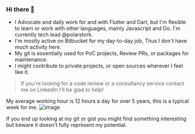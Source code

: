 ### Hi there 👋

* I Advocate and daily work for and with Flutter and Dart, but I'm flexible to learn or work with other languages, mainly Javascript and Go. I'm currently tech lead @polarstork.
* I'm mostly active on Bitbucket for my day-to-day job, Thus I don't have much activity here.
* My git is essentially used for PoC projects, Review PRs, or packages for maintenance. 
* I might contribute to private projects, or open sources wherever I feel like it.
> If you're looking for a code review or a consultancy service contact me on LinkedIn I'll be glad to help!


My average working hour is 12 hours a day for over 5 years, this is a typical week for me.
![image](https://github.com/callmephil/callmephil/assets/2213079/325892de-049a-4f48-913b-d2b115343497)



If you end up looking at my git or gist you might find something interesting but beware it doesn't fully represent my potential.
